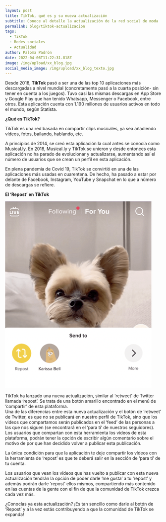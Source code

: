 ```yaml
---
layout: post
title: TikTok, qué es y su nueva actualización
subtitle: Conoce al detalle la actualización de la red social de moda
permalink: blog/tiktok-actualizacion
tags:
  - TikTok
  - Redes sociales
  - Actualidad
author: Paloma Padrón
date: 2022-04-06T11:22:31.818Z
image: /img/upload/xx_blog.jpg
social_media_image: /img/upload/xx_blog_texto.jpg
---
```

Desde 2018, **TikTok** pasó a ser una de las top 10 aplicaciones más descargadas a nivel mundial (concretamente pasó a la cuarta posición- sin tener en cuenta a los juegos). Tuvo casi las mismas descargas en App Store y Google Play que han tenido Whatsapp, Messenger o Facebook, entre otros. Esta aplicación cuenta con 1.190 millones de usuarios activos en todo el mundo, según Statista.



**¿Qué es TikTok?**

TikTok es una red basada en compartir clips musicales, ya sea añadiendo vídeos, fotos, bailando, hablando, etc. 

A principios de 2014, se creó esta aplicación la cual antes se conocía como Musical.ly. En 2018, Musical.ly y TikTok se unieron y desde entonces esta aplicación no ha parado de evolucionar y actualizarse, aumentando así el número de usuarios que se crean un perfil en esta aplicación. 

En plena pandemia de Covid 19, TikTok se convirtió en una de las aplicaciones más usadas en cuarentena. De hecho, ha pasado a estar por delante de Facebook, Instagram, YouTube y Snapchat en lo que a número de descargas se refiere. 



**El ‘Repost’ en TikTok**

[![](/img/upload/captura-de-pantalla-2022-04-06-a-las-13.25.16.png)](/img/upload/captura-de-pantalla-2022-04-06-a-las-13.25.16.png)

TikTok ha lanzado una nueva actualización, similar al ‘retweet’ de Twitter llamada ‘repost’. Se trata de una botón amarillo encontrado en el menú de ‘compartir’ de esta plataforma.\
Una de las diferencias entre esta nueva actualización y el botón de ‘retweet’ de Twitter, es que no se publicará en nuestro perfil de TikTok, sino que los videos que compartamos serán publicados en el ‘feed’ de las personas a las que nos siguen (se encontrará en el ‘para ti’ de nuestros seguidores). Los usuarios que compartan con esta herramienta los vídeos de esta plataforma, podrán tener la opción de escribir algún comentario sobre el motivo de por que han decidido volver a publicar esta publicación. 

La única condición para que la aplicación te deje compartir los vídeos con la herramienta de ‘repost’ es que te deberá salir en la sección de ‘para ti’ de tu cuenta.

Los usuarios que vean los vídeos que has vuelto a publicar con esta nueva actualización tendrán la opción de poder darle ‘me gusta’ a tu ‘repost’ y además podrán darle ‘repost’ ellos mismos, compartiendo más contenido en las cuentas de la gente con el fin de que la comunidad de TikTok crezca cada vez más.

¿Conocías ya esta actualización? ¡Es tan sencillo como darle al botón de ‘Repost’ y a la vez estás contribuyendo a que la comunidad de TikTok se expanda!